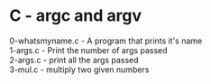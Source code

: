 # C - argc and argv

0-whatsmyname.c - A program that prints it's name  
1-args.c - Print the number of args passed  
2-args.c - print all the args passed  
3-mul.c - multiply two given numbers  
